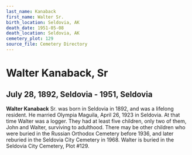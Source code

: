 ```yaml
---
last_name: Kanaback
first_name: Walter Sr.
birth_location: Seldovia, AK
death_date: 1951-05-08
death_location: Seldovia, AK
cemetery_plot: 129
source_file: Cemetery Directory
---
```

# Walter Kanaback, Sr

## July 28, 1892, Seldovia - 1951, Seldovia

**Walter Kanaback** Sr. was born in Seldovia in 1892, and was a lifelong
resident. He married Olympia Maguila, April 26, 1923 in Seldovia. At
that time Walter was a logger. They had at least five children, only two
of them, John and Walter, surviving to adulthood. There may be other
children who were buried in the Russian Orthodox Cemetery before 1936,
and later reburied in the Seldovia City Cemetery in 1968. Walter is
buried in the Seldovia City Cemetery, Plot \#129.

